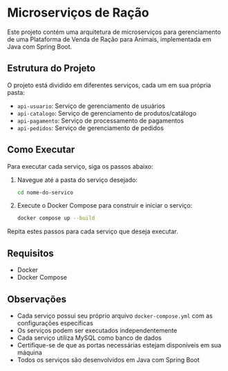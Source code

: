 # Microserviços de Ração

Este projeto contém uma arquitetura de microserviços para gerenciamento de uma Plataforma de Venda de Ração para Animais, implementada em Java com Spring Boot.

## Estrutura do Projeto

O projeto está dividido em diferentes serviços, cada um em sua própria pasta:

- `api-usuario`: Serviço de gerenciamento de usuários
- `api-catalogo`: Serviço de gerenciamento de produtos/catálogo
- `api-pagamento`: Serviço de processamento de pagamentos
- `api-pedidos`: Serviço de gerenciamento de pedidos

## Como Executar

Para executar cada serviço, siga os passos abaixo:

1. Navegue até a pasta do serviço desejado:
   ```bash
   cd nome-do-servico
   ```

2. Execute o Docker Compose para construir e iniciar o serviço:
   ```bash
   docker compose up --build
   ```

Repita estes passos para cada serviço que deseja executar.

## Requisitos

- Docker
- Docker Compose

## Observações

- Cada serviço possui seu próprio arquivo `docker-compose.yml` com as configurações específicas
- Os serviços podem ser executados independentemente
- Cada serviço utiliza MySQL como banco de dados
- Certifique-se de que as portas necessárias estejam disponíveis em sua máquina
- Todos os serviços são desenvolvidos em Java com Spring Boot

